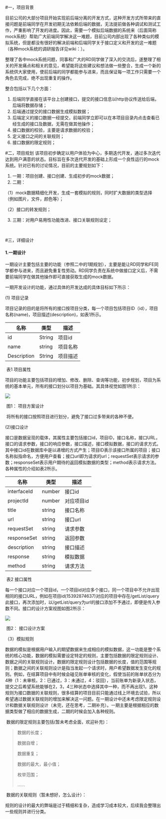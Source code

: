 #一，项目背景

​	目前公司的大部分项目开始实现前后端分离的开发方式，这种开发方式所带来的直接问题是前端同学在开发初期无法依赖后端的数据，无法提前做各种调试和测试工作，严重影响了开发的进度。因此，需要一个模拟后端数据的系统来（后面简称mock系统）帮助广大前端同学解决这一难题，目前公司内部出现了各种类似的模拟系统，但是都没有很好的解决前端和后端同学关于接口定义和开发的这一难题（各种mock系统的调研报告详见wiki：）。

​	整理了各中mock系统问题，同事和广大的RD同学做了深入的交流后，遂整理了相关的开发痛点和相关的意见，希望能将这些建议和想法做一些整合，生成一个新的系统供大家使用，使前后端的同学都能参与进来，而且保证每一项工作只需要一个角色去完成，绝不出现重复的操作。

整合包括以下几个方面：

1. 后端同学直接在该平台上创建接口，提交的接口信息以http协议传送给后端，后端将数据存储；
2. 后端通过提交的接口数据生成模拟数据；
3. 后端定义的接口数据一经提交，前端同学立即可以在本项目目录内点击查看已经生成的接口及数据，无需在做其他操作；
4. 接口数据的校验，主要是请求数据的校验；
5. 定义接口之间的关联规则；
6. 接口数据的限定规则；



#二，项目规划
​	该项目初步确定以用户体验为中心，多期迭代开发，通过多次迭代达到用户满意的状态。目标旨在多次迭代开发的基础上形成一个良性运行的mock系统。针对已有的讨论情况，目前的主要规划如下：

1. 一期：项目创建、接口创建、生成初步的mock数据；
2. 二期：

  ​（1）mock数据精细化开发，生成一套模拟的规则，同时扩大数据的类型选择（例如图片，文件，颜色等）；

  ​（2）接口的转发规则；

3. 三期：对用户易用性功能改进、接口关联规则设定；

   ​

#三，详细设计

#### 1.一期设计

​	一期设计主要包括主要的功能（参照二中的1期规划），主要是能让RD同学和FE同学都参与进来，而且避免重复性劳动。RD同学负责在系统中做接口定义后，不需要前端同学在做其他操作即可直接获取生成的mock数据。

一期开发设计的功能，通过具体的开发达成的具体目标如下所示：

(1) 项目记录

​	项目记录的目的是将所有的接口按项目分类，每一个项目包括项目ID（id），项目名称(name)，项目描述(description)，如表1所示。

| 名称          | 类型     | 描述   |
| ----------- | ------ | ---- |
| id          | String | 项目id |
| name        | string | 项目名称 |
| Description | String | 项目描述 |

​											表1    项目属性

​	项目的功能主要包括项目的增加、修改、删除、查询等功能，初步规划，项目为系统的基本单元，所有的接口划分以项目为基础。其具体视觉如图1所示：

![](https://ws2.sinaimg.cn/large/006tNc79ly1flz1f6ycppj31kw0obq4x.jpg)

​										图1： 项目方案设计

​	将所有的接口按照项目进行划分，避免了接口过多带来的各种不便。

(2)接口设计

​       接口是数据呈现的载体，其属性主要包括接口id，项目ID，接口名称，接口URL，接口的请求参数，接口的响应参数，接口描述，接口模拟数据，接口的请求方式。其中接口id在数据库中是以递增的方式产生；项目ID表示该接口所属的项目；接口名称拟指命名，方便用户查看；接口url即为请求的url；requestSet表示请求的参数；responseSet表示用户期待的返回模拟数据的类型；method表示请求方法。各种属性的介绍如表2所示。


| 名称          | 类型     | 描述     |
| ----------- | ------ | ------ |
| interfaceId | number | 接口id   |
| projectId   | number | 对应项目id |
| title       | string | 接口名称   |
| url         | string | 接口url  |
| requestSet  | string | 请求参数   |
| responseSet | string | 返回参数   |
| description | string | 接口描述   |
| response    | string | 模拟数据   |
| method      | string | 请求方法   |

​											表2  接口属性

​	每一个接口对应一个项目id，一个项目id对应多个接口，同一个项目中不允许出现相同的接口URL，例如在项目id(15392874637)对应的项目中存在/getList/query此接口，再次添加时，以/getList/query为url的接口添加不予通过，即便是传入参数不同。接口的设计方案视图如图2所示：

![](https://ws3.sinaimg.cn/large/006tNc79ly1flz1idu15cj31kw16h0yv.jpg)	

​										图2： 接口设计方案

（3）模拟规则

​	数据的模拟是根据用户输入的期望数据来生成相应的模拟数据，这一功能是整个系统的核心功能，数据的模拟需要设定特定的规则，主要包括数据的限定规则设计、数据之间的关联规则设计。数据的限定规则设计包括数据的长度，值的范围等规则；数据之间的关联规则设计是指当发起一个请求时，用户希望数据发生变化的规则。例如，在结算项目中有时候会碰见账单审核的变化，假使当前的账单状态分为4种（1：未审核，2：已通过，3：未通过，4：驳回），当前账单为新录入状态，提交之后希望系统能够在2，3，4三种状态中选择其中一种，而不再出现1，这种规则为接口数据的关联规则，很多结算的项目目前只能通过线上环境去试验，所以希望通过数据关联规则的增加来解决这一问题。在一期设计中还未考虑限定规则设计和数据关联规则设计（未完，还在思考，二期补充）。一期主要是根据相应的数据类型做了相应的数据生成，二期的时候会加入各种规则。

​	数据的限定规则主要包括(暂未考虑全面，欢迎补充)：

> 数据的长度；
>
> 数据自增；
>
> 数据重复；
>
> 数据的最大，最小值；
>
> 枚举范围；
>
> …...

​	数据的关联规则（暂未想好，怎么设计）：

规则的设计的最大的弊端是过于精细和复杂，造成学习成本较大，后续我会整理出一些规则并进行分类。



